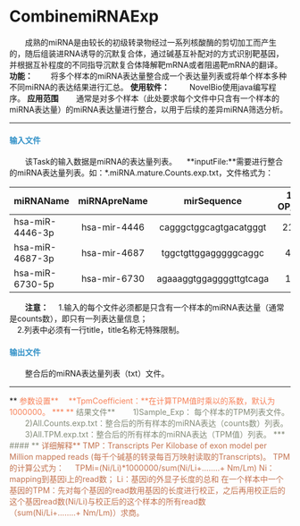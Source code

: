 # CombinemiRNAExp
　　成熟的miRNA是由较长的初级转录物经过一系列核酸酶的剪切加工而产生的，随后组装进RNA诱导的沉默复合体，通过碱基互补配对的方式识别靶基因，并根据互补程度的不同指导沉默复合体降解靶mRNA或者阻遏靶mRNA的翻译。
**功能：**
　　将多个样本的miRNA表达量整合成一个表达量列表或将单个样本多种不同miRNA的表达结果进行汇总。
**使用软件：**
　　	NovelBio使用java编写程序。
**应用范围**
　　通常是对多个样本（此处要求每个文件中只含有一个样本的miRNA表达量）的miRNA表达量进行整合，以用于后续的差异miRNA筛选分析。

***
#### **<i class="glyphicon glyphicon-log-in" aria-hidden="true" style="color:#3090C7"></i><span style="color:#3090C7"> 输入文件**
　　该Task的输入数据是miRNA的表达量列表。
　**inputFile:**需要进行整合的miRNA表达量列表。如：\*.miRNA.mature.Counts.exp.txt，文件格式为：

| miRNAName   |  miRNApreName  |mirSequence|  1-OP_R1  |
| -------- |  :----: | :----:  | :----:  |
| hsa-miR-4446-3p     |  hsa-mir-4446 |cagggctggcagtgacatgggt |  21.0    |
| hsa-miR-4687-3p    | hsa-mir-4687   |tggctgttggagggggcaggc|4.0|
| hsa-miR-6730-5p        |  hsa-mir-6730  |agaaaggtggaggggttgtcaga|1.0|

　　**注意：**
　1.输入的每个文件必须都是只含有一个样本的miRNA表达量（通常是counts数），即只有一列表达量信息；  
　2.列表中必须有一行title，title名称无特殊限制。

#### **<i class="glyphicon glyphicon-log-out" aria-hidden="true" style="color:#3090C7"></i><span style="color:#3090C7"> 输出文件**
　　整合后的miRNA表达量列表（txt）文件。
<hr/>**<i class="fa fa-cog" aria-hidden="true" style="color:#F88158"></i> <span style="color:#F88158">参数设置**
　**TpmCoefficient：**在计算TPM值时乘以的系数，默认为1000000。
 ***
**<i class="fa fa-file-text" aria-hidden="true" style="color:#848b79"></i><span style="color:#848b79"> 结果文件**
　　1)Sample_Exp： 每个样本的TPM列表文件。
　　2)All.Counts.exp.txt：整合后的所有样本的miRNA表达（counts数）列表。
　　3)All.TPM.exp.txt：整合后的所有样本的miRNA表达（TPM值）列表。
***
#### **<span class="glyphicon glyphicon-paperclip" aria-hidden="true" style="color:#C47451"></span></i><span style="color:#C47451">  详细解释**
TMP：Transcripts Per Kilobase of exon model per Million mapped reads (每千个碱基的转录每百万映射读取的Transcripts)。
TPM的计算公式为：
    TPMi=(Ni/Li)*1000000/sum(Ni/Li+……..+ Nm/Lm)
Ni：mapping到基因i上的read数； Li：基因i的外显子长度的总和
在一个样本中一个基因的TPM：先对每个基因的read数用基因的长度进行校正，之后再用校正后的这个基因read数(Ni/Li)与校正后的这个样本的所有read数（sum(Ni/Li+……..+ Nm/Lm)）求商。
